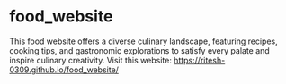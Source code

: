 # food_website
This food website offers a diverse culinary landscape, featuring recipes, cooking tips, and gastronomic explorations to satisfy every palate and inspire culinary creativity.
Visit this website: https://ritesh-0309.github.io/food_website/